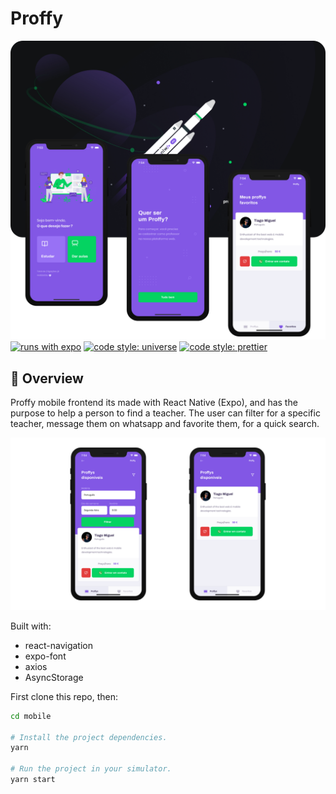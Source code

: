 # Proffy

![Proffy mobile](../.gitlab/mobile.png)
[![runs with expo](https://img.shields.io/badge/Runs%20with%20Expo-000.svg?style=flat-square&logo=EXPO&labelColor=f3f3f3&logoColor=000)](https://expo.io/) [![code style: universe](https://img.shields.io/badge/code%20style-universe-lightgrey?style=flat-square)](https://github.com/expo/expo/tree/master/packages/eslint-config-universe) [![code style: prettier](https://img.shields.io/badge/code_style-prettier-ff69b4.svg?style=flat-square)](https://github.com/prettier/prettier)


## 🚀 Overview

Proffy mobile frontend its made with React Native (Expo), and has the purpose to help a person to find a teacher.
The user can filter for a specific teacher, message them on whatsapp and favorite them, for a quick search.

![Proffy mobile](../.gitlab/mobile-filters.png)

Built with:

- react-navigation
- expo-font
- axios
- AsyncStorage

First clone this repo, then:

```sh
cd mobile

# Install the project dependencies.
yarn

# Run the project in your simulator.
yarn start
```